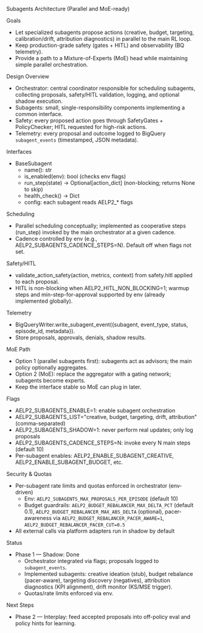 Subagents Architecture (Parallel and MoE-ready)

Goals
- Let specialized subagents propose actions (creative, budget, targeting, calibration/drift, attribution diagnostics) in parallel to the main RL loop.
- Keep production-grade safety (gates + HITL) and observability (BQ telemetry).
- Provide a path to a Mixture-of-Experts (MoE) head while maintaining simple parallel orchestration.

Design Overview
- Orchestrator: central coordinator responsible for scheduling subagents, collecting proposals, safety/HITL validation, logging, and optional shadow execution.
- Subagents: small, single-responsibility components implementing a common interface.
- Safety: every proposed action goes through SafetyGates + PolicyChecker; HITL requested for high-risk actions.
- Telemetry: every proposal and outcome logged to BigQuery `subagent_events` (timestamped, JSON metadata).

Interfaces
- BaseSubagent
  - name(): str
  - is_enabled(env): bool (checks env flags)
  - run_step(state) -> Optional[action_dict] (non-blocking; returns None to skip)
  - health_check() -> Dict
  - config: each subagent reads AELP2_* flags

Scheduling
- Parallel scheduling conceptually; implemented as cooperative steps (run_step) invoked by the main orchestrator at a given cadence.
- Cadence controlled by env (e.g., AELP2_SUBAGENTS_CADENCE_STEPS=N). Default off when flags not set.

Safety/HITL
- validate_action_safety(action, metrics, context) from safety.hitl applied to each proposal.
- HITL is non-blocking when AELP2_HITL_NON_BLOCKING=1; warmup steps and min-step-for-approval supported by env (already implemented globally).

Telemetry
- BigQueryWriter.write_subagent_event({subagent, event_type, status, episode_id, metadata}).
- Store proposals, approvals, denials, shadow results.

MoE Path
- Option 1 (parallel subagents first): subagents act as advisors; the main policy optionally aggregates.
- Option 2 (MoE): replace the aggregator with a gating network; subagents become experts.
- Keep the interface stable so MoE can plug in later.

Flags
- AELP2_SUBAGENTS_ENABLE=1: enable subagent orchestration
- AELP2_SUBAGENTS_LIST="creative, budget, targeting, drift, attribution" (comma-separated)
- AELP2_SUBAGENTS_SHADOW=1: never perform real updates; only log proposals
- AELP2_SUBAGENTS_CADENCE_STEPS=N: invoke every N main steps (default 10)
- Per-subagent enables: AELP2_ENABLE_SUBAGENT_CREATIVE, AELP2_ENABLE_SUBAGENT_BUDGET, etc.

Security & Quotas
- Per-subagent rate limits and quotas enforced in orchestrator (env-driven)
  - Env: `AELP2_SUBAGENTS_MAX_PROPOSALS_PER_EPISODE` (default 10)
  - Budget guardrails: `AELP2_BUDGET_REBALANCER_MAX_DELTA_PCT` (default 0.1),
    `AELP2_BUDGET_REBALANCER_MAX_ABS_DELTA` (optional), pacer-awareness via
    `AELP2_BUDGET_REBALANCER_PACER_AWARE=1`, `AELP2_BUDGET_REBALANCER_PACER_CUT=0.5`
- All external calls via platform adapters run in shadow by default

Status
- Phase 1 — Shadow: Done
  - Orchestrator integrated via flags; proposals logged to `subagent_events`.
  - Implemented subagents: creative ideation (stub), budget rebalance (pacer-aware), targeting discovery (negatives), attribution diagnostics (KPI alignment), drift monitor (KS/MSE trigger).
  - Quotas/rate limits enforced via env.

Next Steps
- Phase 2 — Interplay: feed accepted proposals into off-policy eval and policy hints for learning.
